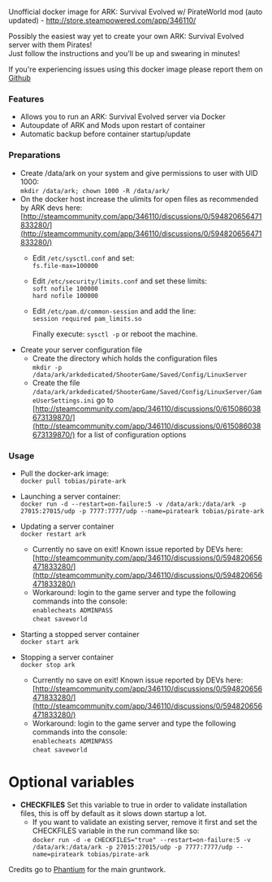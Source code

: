 Unofficial docker image for ARK: Survival Evolved w/ PirateWorld mod (auto updated) - http://store.steampowered.com/app/346110/


Possibly the easiest way yet to create your own ARK: Survival Evolved server with them Pirates!  
Just follow the instructions and you'll be up and swearing in minutes!

If you're experiencing issues using this docker image please report them on [Github](https://github.com/toxster/pirate-ark/issues)

### Features
- Allows you to run an ARK: Survival Evolved server via Docker
- Autoupdate of ARK and Mods upon restart of container
- Automatic backup before container startup/update

### Preparations
- Create /data/ark on your system and give permissions to user with UID 1000:  
  `mkdir /data/ark; chown 1000 -R /data/ark/`
- On the docker host increase the ulimits for open files as recommended by ARK devs here: [http://steamcommunity.com/app/346110/discussions/0/594820656471833280/](http://steamcommunity.com/app/346110/discussions/0/594820656471833280/)
  + Edit `/etc/sysctl.conf` and set:  
    `fs.file-max=100000`

  + Edit `/etc/security/limits.conf` and set these limits:  
    `soft nofile 100000`  
    `hard nofile 100000`

  + Edit `/etc/pam.d/common-session` and add the line:  
    `session required pam_limits.so`

    Finally execute: `sysctl -p` or reboot the machine.
- Create your server configuration file
  + Create the directory which holds the configuration files  
  `mkdir -p /data/ark/arkdedicated/ShooterGame/Saved/Config/LinuxServer`
  + Create the file `/data/ark/arkdedicated/ShooterGame/Saved/Config/LinuxServer/GameUserSettings.ini`
    go to [http://steamcommunity.com/app/346110/discussions/0/615086038673139870/](http://steamcommunity.com/app/346110/discussions/0/615086038673139870/) for a list of configuration options


### Usage
- Pull the docker-ark image:  
  `docker pull tobias/pirate-ark`

- Launching a server container:  
  `docker run -d --restart=on-failure:5 -v /data/ark:/data/ark -p 27015:27015/udp -p 7777:7777/udp --name=pirateark tobias/pirate-ark`

- Updating a server container  
  `docker restart ark`
  + Currently no save on exit! Known issue reported by DEVs here:    [http://steamcommunity.com/app/346110/discussions/0/594820656471833280/](http://steamcommunity.com/app/346110/discussions/0/594820656471833280/)
  + Workaround: login to the game server and type the following commands into the console:  
   `enablecheats ADMINPASS`  
   `cheat saveworld`

- Starting a stopped server container  
  `docker start ark`

- Stopping a server container  
  `docker stop ark`
  + Currently no save on exit! Known issue reported by DEVs here:    [http://steamcommunity.com/app/346110/discussions/0/594820656471833280/](http://steamcommunity.com/app/346110/discussions/0/594820656471833280/)
   + Workaround: login to the game server and type the following commands into the console:  
   `enablecheats ADMINPASS`  
   `cheat saveworld`

# Optional variables
- __CHECKFILES__ Set this variable to true in order to validate installation files, this is off by default as it slows down startup a lot.
  + If you want to validate an existing server, remove it first and set the CHECKFILES variable in the run command like so:  
    `docker run -d -e CHECKFILES="true" --restart=on-failure:5 -v /data/ark:/data/ark -p 27015:27015/udp -p 7777:7777/udp --name=pirateark tobias/pirate-ark`

Credits go to [Phantium](https://github.com/phantium/docker-ark/) for the main gruntwork.

